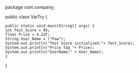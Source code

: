 package com.company;

public class VarTry {

    public static void main(String[] args) {
	int Test_Score = 95;
	float Price = 4.22F;
	String User_Name = ("Paw");
	System.out.println("Test Score initialized:"+ Test_Score);
	System.out.println("Price Tag "+ Price);
	System.out.println("UserName:" + User_Name);
    }
}
